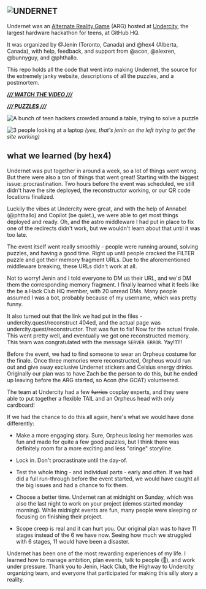 
![UNDERNET](https://hc-cdn.hel1.your-objectstorage.com/s/v3/ca2bb9faef51183e66c910be711d4e3d4eb0ffae_undernet-banner.png)
---

Undernet was an [Alternate Reality Game](https://en.wikipedia.org/wiki/Alternate_reality_game) (ARG) hosted at [Undercity](https://undercity.hackclub.com/), the largest hardware hackathon for teens, at GitHub HQ.

It was organized by @Jenin (Toronto, Canada) and @hex4 (Alberta, Canada), with help, feedback, and support from @acon, @alexren, @bunnyguy, and @phthallo.

This repo holds all the code that went into making Undernet, the source for the extremely janky website, descriptions of all the puzzles, and a postmortem.

***[/// WATCH THE VIDEO ///](https://www.youtube.com/watch?v=vvpZQBC9xms)***

***[/// PUZZLES ///](/stages/)***

![A bunch of teen hackers crowded around a table, trying to solve a puzzle](https://hc-cdn.hel1.your-objectstorage.com/s/v3/c24a5899eb9b31959c1492af03d843dce6ff4e14_image.png)

![3 people looking at a laptop](https://hc-cdn.hel1.your-objectstorage.com/s/v3/d502657cdaf79f4e8a229a399631aa03ba2950e5_image.png)
*(yes, that's jenin on the left trying to get the site working)*

## what we learned (by hex4)

Undernet was put together in around a week, so a lot of things went wrong. But there were also a ton of things that went great! Starting with the biggest issue: procrastination. Two hours before the event was scheduled, we still didn't have the site deployed, the reconstructor working, or our QR code locations finalized. 

Luckily the vibes at Undercity were great, and with the help of Annabel (@phthallo) and Copilot (be quiet.), we were able to get most things deployed and ready. Oh, and the astro middleware I had put in place to fix one of the redirects didn't work, but we wouldn't learn about that until it was too late.

The event itself went really smoothly - people were running around, solving puzzles, and having a good time. Right up until people cracked the FILTER puzzle and got their memory fragment URLs. Due to the aforementioned middleware breaking, these URLs didn't work at all.

Not to worry! Jenin and I told everyone to DM us their URL, and we'd DM them the corresponding memory fragment. I finally learned what it feels like the be a Hack Club HQ member, with 20 unread DMs. Many people assumed I was a bot, probably because of my username, which was pretty funny.

It also turned out that the link we had put in the files - undercity.quest/reconstruct 404ed, and the actual page was undercity.quest/reconstructor. That was fun to fix! Now for the actual finale. This went pretty well, and eventually we got one reconstructed memory. This team was congratulated with the message `SERVER ERROR`. Yay!11!! 

Before the event, we had to find someone to wear an Orpheus costume for the finale. Once three memories were reconstructed, Orpheus would run out and give away exclusive Undernet stickers and Celsius energy drinks. Originally our plan was to have Zach be the person to do this, but he ended up leaving before the ARG started, so Acon (the GOAT) volunteered.

The team at Undercity had a few ~~furries~~ cosplay experts, and they were able to put together a flexible TAIL and an Orpheus head with only cardboard!

If we had the chance to do this all again, here's what we would have done differently:

- Make a more engaging story. Sure, Orpheus losing her memories was fun and made for quite a few good puzzles, but I think there was definitely room for a more exciting and less "cringe" storyline.

- Lock in. Don't procrastinate until the day-of.

- Test the whole thing - and individual parts - early and often. If we had did a full run-through before the event started, we would have caught all the big issues and had a chance to fix them.

- Choose a better time. Undernet ran at midnight on Sunday, which was also the last night to work on your project (demos started monday morning). While midnight events are fun, many people were sleeping or focusing on finishing their project.

- Scope creep is real and it can hurt you. Our original plan was to have 11 stages instead of the 6 we have now. Seeing how much we struggled with 6 stages, 11 would have been a disaster.

Undernet has been one of the most rewarding experiences of my life. I learned how to manage ambition, plan events, talk to people (🤯), and work under pressure. Thank you to Jenin, Hack Club, the Highway to Undercity organizing team, and everyone that participated for making this silly story a reality.

